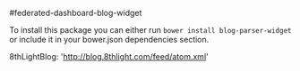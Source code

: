 #federated-dashboard-blog-widget

To install this package you can either run `bower install blog-parser-widget` or include it in your bower.json dependencies section.

8thLightBlog: 'http://blog.8thlight.com/feed/atom.xml'
